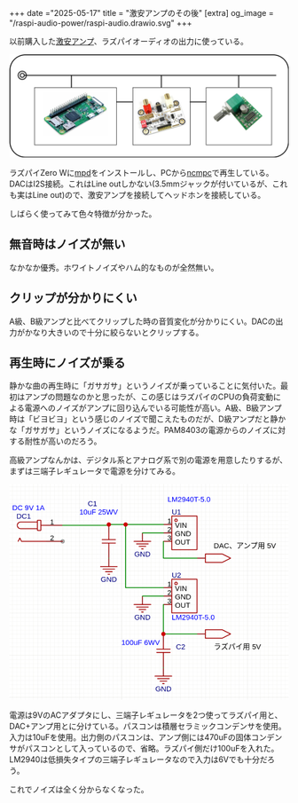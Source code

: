 +++
date ="2025-05-17"
title = "激安アンプのその後"
[extra]
og_image = "/raspi-audio-power/raspi-audio.drawio.svg"
+++

以前購入した[激安アンプ](https://www.ruimo.com/showArticle/1667)、ラズパイオーディオの出力に使っている。

![回路図1](raspi-audio.drawio.svg)

ラズパイZero Wに[mpd](https://github.com/laheym/rpi-mpd)をインストールし、PCから[ncmpc](https://www.musicpd.org/clients/ncmpc/)で再生している。DACはI2S接続。これはLine outしかない(3.5mmジャックが付いているが、これも実はLine out)ので、激安アンプを接続してヘッドホンを接続している。

しばらく使ってみて色々特徴が分かった。

## 無音時はノイズが無い

なかなか優秀。ホワイトノイズやハム的なものが全然無い。

## クリップが分かりにくい

A級、B級アンプと比べてクリップした時の音質変化が分かりにくい。DACの出力がかなり大きいので十分に絞らないとクリップする。

## 再生時にノイズが乗る

静かな曲の再生時に「ガサガサ」というノイズが乗っていることに気付いた。最初はアンプの問題なのかと思ったが、この感じはラズパイのCPUの負荷変動による電源へのノイズがアンプに回り込んでいる可能性が高い。A級、B級アンプ時は「ビヨビヨ」という感じのノイズで聞こえたものだが、D級アンプだと静かな「ガサガサ」というノイズになるようだ。PAM8403の電源からのノイズに対する耐性が高いのだろう。

高級アンプなんかは、デジタル系とアナログ系で別の電源を用意したりするが、まずは三端子レギュレータで電源を分けてみる。

![回路図](schematics.png)

電源は9VのACアダプタにし、三端子レギュレータを2つ使ってラズパイ用と、DAC+アンプ用とに分けている。パスコンは積層セラミックコンデンサを使用。入力は10uFを使用。出力側のパスコンは、アンプ側には470uFの固体コンデンサがパスコンとして入っているので、省略。ラズパイ側だけ100uFを入れた。LM2940は低損失タイプの三端子レギュレータなので入力は6Vでも十分だろう。

これでノイズは全く分からなくなった。
